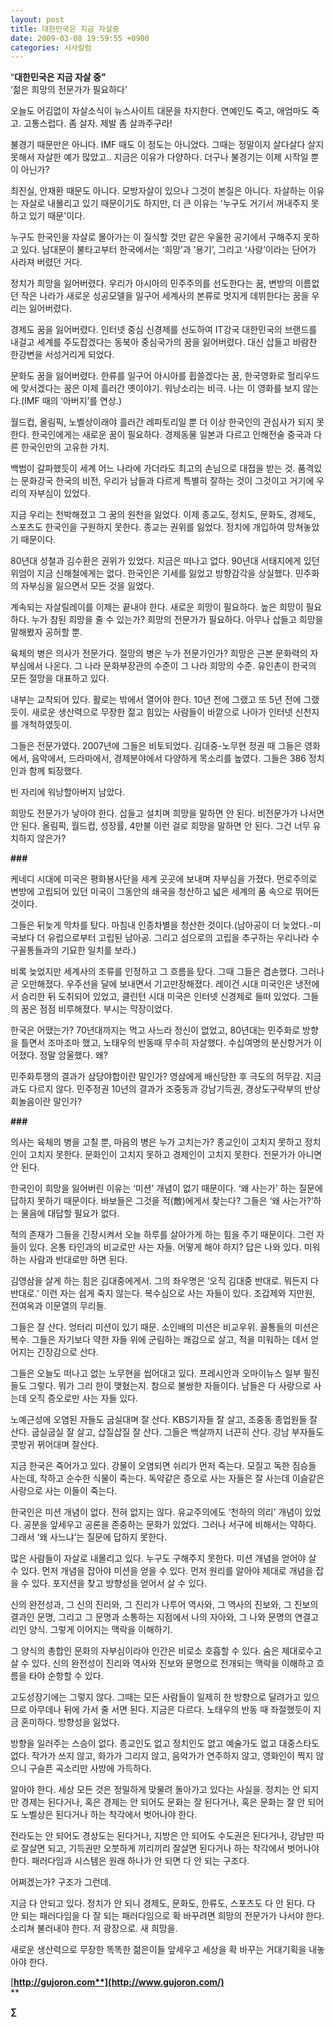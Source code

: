 ```yaml
---
layout: post
title: 대한민국은 지금 자살중
date: 2009-03-08 19:59:55 +0900
categories: 시사칼럼
---
```

“**대한민국은 지금 자살 중”**  
‘젊은 희망의 전문가가 필요하다’

오늘도 어김없이 자살소식이 뉴스사이트 대문을 차지한다. 연예인도 죽고, 애엄마도 죽고. 고통스럽다. 좀 살자. 제발 좀 살콰주구라! 

불경기 때문만은 아니다. IMF 때도 이 정도는 아니었다. 그때는 정말이지 살다살다 살지 못해서 자살한 예가 많았고.. 지금은 이유가 다양하다. 더구나 불경기는 이제 시작일 뿐이 아닌가?

최진실, 안재환 때문도 아니다. 모방자살이 있으나 그것이 본질은 아니다. 자살하는 이유는 자살로 내몰리고 있기 때문이기도 하지만, 더 큰 이유는 '누구도 거기서 꺼내주지 못하고 있기 때문'이다. 

누구도 한국인을 자살로 몰아가는 이 질식할 것만 같은 우울한 공기에서 구해주지 못하고 있다. 남대문이 불타고부터 한국에서는 ‘희망’과 ‘용기’, 그리고 ‘사랑’이라는 단어가 사라져 버렸던 거다. 

정치가 희망을 잃어버렸다. 우리가 아시아의 민주주의를 선도한다는 꿈, 변방의 이름없던 작은 나라가 새로운 성공모델을 일구어 세계사의 본류로 멋지게 데뷔한다는 꿈을 우리는 잃어버렸다.

경제도 꿈을 잃어버렸다. 인터넷 중심 신경제를 선도하여 IT강국 대한민국의 브랜드를 내걸고 세계를 주도잡겠다는 동북아 중심국가의 꿈을 잃어버렸다. 대신 삽들고 바람찬 한강변을 서성거리게 되었다.

문화도 꿈을 잃어버렸다. 한류를 일구어 아시아를 휩쓸겠다는 꿈, 한국영화로 헐리우드에 맞서겠다는 꿈은 이제 흘러간 옛이야기. 워낭소리는 비극. 나는 이 영화를 보지 않는다.(IMF 때의 ‘아버지’를 연상.)

월드컵, 올림픽, 노벨상이래야 흘러간 레파토리일 뿐 더 이상 한국인의 관심사가 되지 못한다. 한국인에게는 새로운 꿈이 필요하다. 경제동물 일본과 다르고 인해전술 중국과 다른 한국인만의 고유한 가치.

백범이 갈파했듯이 세계 어느 나라에 가더라도 최고의 손님으로 대접을 받는 것. 품격있는 문화강국 한국의 비전, 우리가 남들과 다르게 특별히 잘하는 것이 그것이고 거기에 우리의 자부심이 있었다. 

지금 우리는 천박해졌고 그 꿈의 원천을 잃었다. 이제 종교도, 정치도, 문화도, 경제도, 스포츠도 한국인을 구원하지 못한다. 종교는 권위를 잃었다. 정치에 개입하여 망쳐놓았기 때문이다. 

80년대 성철과 김수환은 권위가 있었다. 지금은 떠나고 없다. 90년대 서태지에게 있던 위엄이 지금 신해철에게는 없다. 한국인은 기세를 잃었고 방향감각을 상실했다. 민주화의 자부심을 잃으면서 모든 것을 잃었다.

계속되는 자살릴레이를 이제는 끝내야 한다. 새로운 희망이 필요하다. 높은 희망이 필요하다. 누가 참된 희망을 줄 수 있는가? 희망의 전문가가 필요하다. 아무나 삽들고 희망을 말해봤자 공허할 뿐. 

육체의 병은 의사가 전문가다. 절망의 병은 누가 전문가인가? 희망은 근본 문화력의 자부심에서 나온다. 그 나라 문화부장관의 수준이 그 나라 희망의 수준. 유인촌이 한국의 모든 절망을 대표하고 있다.

내부는 교착되어 있다. 활로는 밖에서 열어야 한다. 10년 전에 그랬고 또 5년 전에 그랬듯이. 새로운 생산력으로 무장한 젊고 힘있는 사람들이 바깥으로 나아가 인터넷 신천지를 개척하였듯이. 

그들은 전문가였다. 2007년에 그들은 비토되었다. 김대중-노무현 정권 때 그들은 영화에서, 음악에서, 드라마에서, 경제분야에서 다양하게 목소리를 높였다. 그들은 386 정치인과 함께 퇴장했다. 

빈 자리에 워낭할아버지 남았다. 

희망도 전문가가 낳아야 한다. 삽들고 설치며 희망을 말하면 안 된다. 비전문가가 나서면 안 된다. 올림픽, 월드컵, 성장률, 4만불 이런 걸로 희망을 말하면 안 된다. 그건 너무 유치하지 않은가? 

**###**

케네디 시대에 미국은 평화봉사단을 세계 곳곳에 보내며 자부심을 가졌다. 먼로주의로 변방에 고립되어 있던 미국이 그동안의 쇄국을 청산하고 넓은 세계의 품 속으로 뛰어든 것이다. 

그들은 뒤늦게 막차를 탔다. 마침내 인종차별을 청산한 것이다.(남아공이 더 늦었다.-미국보다 더 유럽으로부터 고립된 남아공. 그리고 섬으로의 고립을 추구하는 우리나라 수구꼴통들과의 기묘한 일치를 보라.) 

비록 늦었지만 세계사의 조류를 인정하고 그 흐름을 탔다. 그때 그들은 겸손했다. 그러나 곧 오만해졌다. 우주선을 달에 보내면서 기고만장해졌다. 레이건 시대 미국인은 냉전에서 승리한 뒤 도취되어 있었고, 클린턴 시대 미국은 인터넷 신경제로 들떠 있었다. 그들의 꿈은 점점 비루해졌다. 부시는 막장이었다.

한국은 어땠는가? 70년대까지는 먹고 사느라 정신이 없었고, 80년대는 민주화로 방향을 틀면서 조마조마 했고, 노태우의 반동때 무수히 자살했다. 수십여명의 분신항거가 이어졌다. 정말 암울했다. 왜? 

민주화투쟁의 결과가 삼당야합이란 말인가? 영삼에게 배신당한 후 극도의 허무감. 지금과도 다르지 않다. 민주정권 10년의 결과가 조중동과 강남기득권, 경상도구락부의 반상회놀음이란 말인가?

**###**

의사는 육체의 병을 고칠 뿐, 마음의 병은 누가 고치는가? 종교인이 고치지 못하고 정치인이 고치지 못한다. 문화인이 고치지 못하고 경제인이 고치지 못한다. 전문가가 아니면 안 된다.

한국인이 희망을 잃어버린 이유는 ‘미션’ 개념이 없기 때문이다. ‘왜 사는가’ 하는 질문에 답하지 못하기 때문이다. 바보들은 그것을 적(敵)에게서 찾는다? 그들은 ‘왜 사는가?’하는 물음에 대답할 필요가 없다. 

적의 존재가 그들을 긴장시켜서 오늘 하루를 살아가게 하는 힘을 주기 때문이다. 그런 자들이 있다. 온통 타인과의 비교로만 사는 자들. 어떻게 해야 하지? 답은 나와 있다. 미워하는 사람과 반대로만 하면 된다. 

김영삼을 살게 하는 힘은 김대중에게서. 그의 좌우명은 ‘오직 김대중 반대로. 뭐든지 다 반대로.’ 이런 자는 쉽게 죽지 않는다. 복수심으로 사는 자들이 있다. 조갑제와 지만원, 전여옥과 이문열의 무리들. 

그들은 잘 산다. 엉터리 미션이 있기 때문. 소인배의 미션은 비교우위. 꼴통들의 미션은 복수. 그들은 자기보다 약한 자들 위에 군림하는 쾌감으로 살고, 적을 미워하는 데서 얻어지는 긴장감으로 산다.

그들은 오늘도 떠나고 없는 노무현을 씹어대고 있다. 프레시안과 오마이뉴스 일부 필진들도 그렇다. 뭐가 그리 한이 맺혔는지. 참으로 불쌍한 자들이다. 남들은 다 사랑으로 사는데 오직 증오로만 사는 자들 있다.

노예근성에 오염된 자들도 굽실대며 잘 산다. KBS기자들 잘 살고, 조중동 종업원들 잘 산다. 굽실굽실 잘 살고, 삽질삽질 잘 산다. 그들은 백살까지 너끈히 산다. 강남 부자들도 콧방귀 뀌어대며 잘산다.

지금 한국은 죽어가고 있다. 강물이 오염되면 쉬리가 먼저 죽는다. 모질고 독한 짐승들 사는데, 착하고 순수한 식물이 죽는다. 독약같은 증오로 사는 자들은 잘 사는데 이슬같은 사랑으로 사는 이들이 죽는다.

한국인은 미션 개념이 없다. 전혀 없지는 않다. 유교주의에도 ‘천하의 의리’ 개념이 있었다. 공분을 앞세우고 공론을 존중하는 문화가 있었다. 그러나 서구에 비해서는 약하다. 그래서 ‘왜 사느냐’는 질문에 답하지 못한다. 

많은 사람들이 자살로 내몰리고 있다. 누구도 구해주지 못한다. 미션 개념을 얻어야 살 수 있다. 먼저 개념을 잡아야 미션을 얻을 수 있다. 먼저 원리를 알아야 제대로 개념을 잡을 수 있다. 포지션을 찾고 방향성을 얻어서 살 수 있다.

신의 완전성과, 그 신의 진리와, 그 진리가 나투어 역사와, 그 역사의 진보와, 그 진보의 결과인 문명, 그리고 그 문명과 소통하는 지점에서 나의 자아와, 그 나와 문명의 연결고리인 양식. 그렇게 이어지는 맥락을 이해하기.

그 양식의 총합인 문화의 자부심이라야 인간은 비로소 호흡할 수 있다. 숨은 제대로수고 살 수 있다. 신의 완전성이 진리와 역사와 진보와 문명으로 전개되는 맥락을 이해하고 흐름을 타야 순항할 수 있다.

고도성장기에는 그렇지 않다. 그때는 모든 사람들이 일제히 한 방향으로 달려가고 있으므로 아무데나 뒤에 가서 줄 서면 된다. 지금은 다르다. 노태우의 반동 때 좌절했듯이 지금 혼미하다. 방향성을 잃었다.

방향을 일러주는 스승이 없다. 종교인도 없고 정치인도 없고 예술가도 없고 대중스타도 없다. 작가가 쓰지 않고, 화가가 그리지 않고, 음악가가 연주하지 않고, 영화인이 찍지 않으니 구슬픈 곡소리만 사방에 가득하다.

알아야 한다. 세상 모든 것은 정밀하게 맞물려 돌아가고 있다는 사실을. 정치는 안 되지만 경제는 된다거나, 혹은 경제는 안 되어도 문화는 잘 된다거나, 혹은 문화는 잘 안 되어도 노벨상은 된다거나 하는 착각에서 벗어나야 한다. 

전라도는 안 되어도 경상도는 된다거나, 지방은 안 되어도 수도권은 된다거나, 강남만 따로 잘살면 되고, 기득권만 오붓하게 끼리끼리 잘살면 된다거나 하는 착각에서 벗어나야 한다. 패러다임과 시스템은 원래 하나가 안 되면 다 안 되는 구조다. 

어쩌겠는가? 구조가 그런데. 

지금 다 안되고 있다. 정치가 안 되니 경제도, 문화도, 한류도, 스포츠도 다 안 된다. 다 안 되는 패러다임을 다 잘 되는 패러다임으로 확 바꾸려면 희망의 전문가가 나서야 한다. 소리쳐 불러내야 한다. 저 광장으로. 새 희망을. 

새로운 생산력으로 무장한 똑똑한 젊은이들 앞세우고 세상을 확 바꾸는 거대기획을 내놓아야 한다.

[**http://gujoron.com**](http://www.gujoron.com/)**  
** 

**∑**